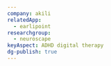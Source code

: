 ```yaml
---
company: akili
relatedApp:
  - earlipoint
researchgroup:
  - neuroscape
keyAspect: ADHD digital therapy
dg-publish: true
---
```

